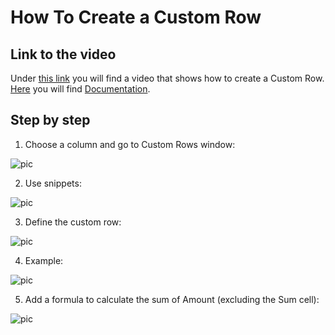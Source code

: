 
# How To Create a Custom Row


## Link to the video

Under [this link](https://profitbasedocs.blob.core.windows.net/videos/Worksheet%20-%20Custom%20Row.mp4) you will find a video that shows how to create a Custom Row. [Here](../customrows.md) you will find [Documentation](../customrows.md).
<br/>

## Step by step


1. Choose a column and go to Custom Rows window:

![pic](https://profitbasedocs.blob.core.windows.net/images/THcustrow%20(1).png)

2. Use snippets: 

![pic](https://profitbasedocs.blob.core.windows.net/images/THcustrow%20(2).png)

3. Define the custom row:
   
![pic](https://profitbasedocs.blob.core.windows.net/images/THcustrow%20(3).png)


4. Example:
   
![pic](https://profitbasedocs.blob.core.windows.net/images/THcustrow%20(4).png)

5. Add a formula to calculate the sum of Amount (excluding the Sum cell):
   
![pic](https://profitbasedocs.blob.core.windows.net/images/THcustrow%20(5).png)
